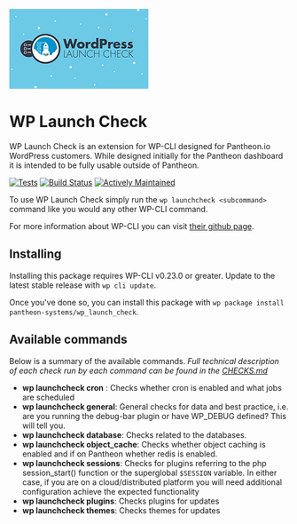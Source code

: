 ![WPLC Logo](docs/wplc.png)

# WP Launch Check

WP Launch Check is an extension for WP-CLI designed for Pantheon.io WordPress customers. While designed initially for the Pantheon dashboard it is intended to be fully usable outside of Pantheon.

[![Tests](https://github.com/pantheon-systems/wp_launch_check/actions/workflows/validate.yml/badge.svg)](https://github.com/pantheon-systems/wp_launch_check/actions/workflows/validate.yml)
[![Build Status](https://github.com/pantheon-systems/wp_launch_check/actions/workflows/release.yml/badge.svg)](https://github.com/pantheon-systems/wp_launch_check/actions/workflows/release.yml)
[![Actively Maintained](https://img.shields.io/badge/Pantheon-Actively_Maintained-yellow?logo=pantheon&color=FFDC28)](https://pantheon.io/docs/oss-support-levels#actively-maintained-support)


To use WP Launch Check simply run the ```wp launchcheck <subcommand>``` command like you would any other WP-CLI command.

For more information about WP-CLI you can visit [their github page](https://github.com/wp-cli/wp-cli).

## Installing

Installing this package requires WP-CLI v0.23.0 or greater. Update to the latest stable release with `wp cli update`.

Once you've done so, you can install this package with `wp package install pantheon-systems/wp_launch_check`.

## Available commands

Below is a summary of the available commands. *Full technical description of each check run by each command can be found in the [CHECKS.md](CHECKS.md)*

  * **wp launchcheck cron** : Checks whether cron is enabled and what jobs are scheduled
  * **wp launchcheck general**: General checks for data and best practice, i.e. are you running the debug-bar plugin or have WP_DEBUG defined? This will tell you.
  * **wp launchcheck database**: Checks related to the databases.
  * **wp launchcheck object_cache**: Checks whether object caching is enabled and if on Pantheon whether redis is enabled.
  * **wp launchcheck sessions**: Checks for plugins referring to the php session_start() function or the superglobal ```$SESSION``` variable. In either case, if you are on a cloud/distributed platform you will need additional configuration achieve the expected functionality
  * **wp launchcheck plugins**: Checks plugins for updates
  * **wp launchcheck themes**: Checks themes for updates




